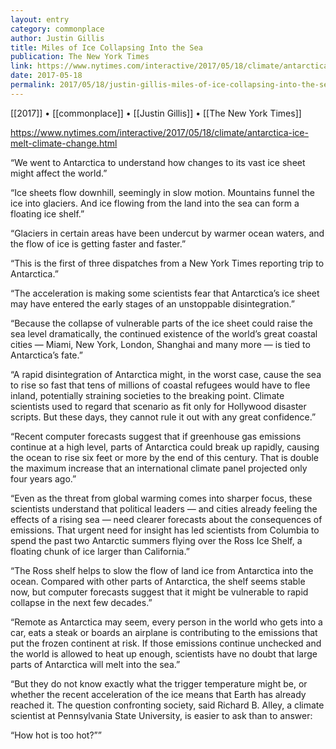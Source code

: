```yaml
---
layout: entry
category: commonplace
author: Justin Gillis
title: Miles of Ice Collapsing Into the Sea
publication: The New York Times
link: https://www.nytimes.com/interactive/2017/05/18/climate/antarctica-ice-melt-climate-change.html
date: 2017-05-18
permalink: 2017/05/18/justin-gillis-miles-of-ice-collapsing-into-the-sea
---
```


[[2017]] • [[commonplace]] • [[Justin Gillis]] • [[The New York Times]] 

https://www.nytimes.com/interactive/2017/05/18/climate/antarctica-ice-melt-climate-change.html

“We went to Antarctica to understand how changes to its vast ice sheet might affect the world.”

“Ice sheets flow downhill, seemingly in slow motion. Mountains funnel the ice into glaciers. And ice flowing from the land into the sea can form a floating ice shelf.”

“Glaciers in certain areas have been undercut by warmer ocean waters, and the flow of ice is getting faster and faster.”

“This is the first of three dispatches from a New York Times reporting trip to Antarctica.”

“The acceleration is making some scientists fear that Antarctica’s ice sheet may have entered the early stages of an unstoppable disintegration.”

“Because the collapse of vulnerable parts of the ice sheet could raise the sea level dramatically, the continued existence of the world’s great coastal cities — Miami, New York, London, Shanghai and many more — is tied to Antarctica’s fate.”

“A rapid disintegration of Antarctica might, in the worst case, cause the sea to rise so fast that tens of millions of coastal refugees would have to flee inland, potentially straining societies to the breaking point. Climate scientists used to regard that scenario as fit only for Hollywood disaster scripts. But these days, they cannot rule it out with any great confidence.”

“Recent computer forecasts suggest that if greenhouse gas emissions continue at a high level, parts of Antarctica could break up rapidly, causing the ocean to rise six feet or more by the end of this century. That is double the maximum increase that an international climate panel projected only four years ago.”

“Even as the threat from global warming comes into sharper focus, these scientists understand that political leaders — and cities already feeling the effects of a rising sea — need clearer forecasts about the consequences of emissions. That urgent need for insight has led scientists from Columbia to spend the past two Antarctic summers flying over the Ross Ice Shelf, a floating chunk of ice larger than California.”

“The Ross shelf helps to slow the flow of land ice from Antarctica into the ocean. Compared with other parts of Antarctica, the shelf seems stable now, but computer forecasts suggest that it might be vulnerable to rapid collapse in the next few decades.”

“Remote as Antarctica may seem, every person in the world who gets into a car, eats a steak or boards an airplane is contributing to the emissions that put the frozen continent at risk. If those emissions continue unchecked and the world is allowed to heat up enough, scientists have no doubt that large parts of Antarctica will melt into the sea.”

“But they do not know exactly what the trigger temperature might be, or whether the recent acceleration of the ice means that Earth has already reached it. The question confronting society, said Richard B. Alley, a climate scientist at Pennsylvania State University, is easier to ask than to answer:

“How hot is too hot?””

